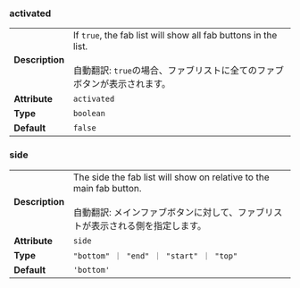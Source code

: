 ### activated

|                 |                                                                                                                                                    |
| --------------- | -------------------------------------------------------------------------------------------------------------------------------------------------- |
| **Description** | If `true`, the fab list will show all fab buttons in the list.<br /><br />自動翻訳: `true`の場合、ファブリストに全てのファブボタンが表示されます。 |
| **Attribute**   | `activated`                                                                                                                                        |
| **Type**        | `boolean`                                                                                                                                          |
| **Default**     | `false`                                                                                                                                            |

### side

|                 |                                                                                                                                                               |
| --------------- | ------------------------------------------------------------------------------------------------------------------------------------------------------------- |
| **Description** | The side the fab list will show on relative to the main fab button.<br /><br />自動翻訳: メインファブボタンに対して、ファブリストが表示される側を指定します。 |
| **Attribute**   | `side`                                                                                                                                                        |
| **Type**        | `"bottom" ｜ "end" ｜ "start" ｜ "top"`                                                                                                                       |
| **Default**     | `'bottom'`                                                                                                                                                    |
